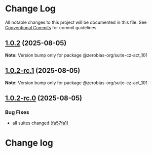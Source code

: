 # Change Log

All notable changes to this project will be documented in this file.
See [Conventional Commits](https://conventionalcommits.org) for commit guidelines.

## [1.0.2](https://github.com/zerobias-org/suite/compare/@zerobias-org/suite-cz-act_101@1.0.2-rc.1...@zerobias-org/suite-cz-act_101@1.0.2) (2025-08-05)

**Note:** Version bump only for package @zerobias-org/suite-cz-act_101





## [1.0.2-rc.1](https://github.com/zerobias-org/suite/compare/@zerobias-org/suite-cz-act_101@1.0.2-rc.0...@zerobias-org/suite-cz-act_101@1.0.2-rc.1) (2025-08-05)

**Note:** Version bump only for package @zerobias-org/suite-cz-act_101





## [1.0.2-rc.0](https://github.com/zerobias-org/suite/compare/@zerobias-org/suite-cz-act_101@1.0.1...@zerobias-org/suite-cz-act_101@1.0.2-rc.0) (2025-08-05)


### Bug Fixes

* all suites changed ([fa57fa1](https://github.com/zerobias-org/suite/commit/fa57fa1af7628003297df46b2d7740fe95bd2666))





# Change log
